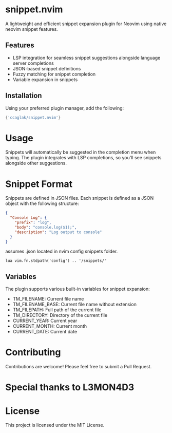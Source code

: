 # snippet.nvim

A lightweight and efficient snippet expansion plugin for Neovim using native neovim snippet features.

## Features

- LSP integration for seamless snippet suggestions alongside language server completions
- JSON-based snippet definitions
- Fuzzy matching for snippet completion
- Variable expansion in snippets

## Installation

Using your preferred plugin manager, add the following:

```lua
{'ccaglak/snippet.nvim'}
```

# Usage
Snippets will automatically be suggested in the completion menu when typing. The plugin integrates with LSP completions, so you'll see snippets alongside other suggestions.

# Snippet Format
Snippets are defined in JSON files. Each snippet is defined as a JSON object with the following structure:
```json
{
  "Console Log": {
    "prefix": "log",
    "body": "console.log($1);",
    "description": "Log output to console"
  }
}
```
assumes <filetype>.json located in nvim config snippets folder.

```lua vim.fn.stdpath('config') .. '/snippets/' ```

## Variables
The plugin supports various built-in variables for snippet expansion:

- TM_FILENAME: Current file name
- TM_FILENAME_BASE: Current file name without extension
- TM_FILEPATH: Full path of the current file
- TM_DIRECTORY: Directory of the current file
- CURRENT_YEAR: Current year
- CURRENT_MONTH: Current month
- CURRENT_DATE: Current date

# Contributing
Contributions are welcome! Please feel free to submit a Pull Request.

# Special thanks to L3MON4D3

# License
This project is licensed under the MIT License.
